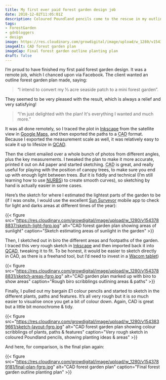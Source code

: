 ```yaml
---
title: My first ever paid forest garden design job
date: 2018-12-02T11:05:01Z
description: Coloured Poundland pencils come to the rescue in my outline design for a small forest garden.
tags: 
- ForestGarden
- gdnbloggers
- design
image: https://res.cloudinary.com/growdigital/image/upload/w_1280/v1543789181/final-plan-fgrp.jpg
imageAlt: CAD forest garden plan
imageCap: Final forest garden outline planting plan 
draft: false
---
```


I’m proud to have finished my first paid forest garden design. It was a remote job, which I chanced upon via Facebook. The client wanted an outline forest garden plan made, saying:

> “I intend to convert my ⅓ acre seaside patch to a mini forest garden”. 

They seemed to be very pleased with the result, which is always a relief and very satisfying!

> “I'm just delighted with the plan! It's everything I wanted and much more.”

It was all done remotely, so I traced the plot in [Inkscape](https://inkscape.org) from the satellite view in [Google Maps](https://www.google.co.uk/maps), and then exported the paths to a <abbr title="Computer Aided Design">CAD</abbr> format. Because I exported the measurement scale as well, it was relatively easy to scale it up to lifesize in [QCAD](https://qcad.org/en/). 

Then the client emailed over a whole bunch of photos from different angles, plus the key measurements. I tweaked the plan to make it more accurate, printed it out on A4 paper and started sketching. <abbr title="Computer Aided Design">CAD</abbr> is great, and really useful for playing with the position of canopy trees, to make sure you end up with enough light between trees. *But* it is fiddly and technical (I’m still learning how to use <abbr title="Non-uniform rational B-spline">[NURBS](https://en.wikipedia.org/wiki/Non-uniform_rational_B-spline)</abbr>) to create smooth curves), so sketching by hand is actually easier in some cases.

Here’s the sketch for where I estimated the lightest parts of the garden to be (if I was onsite, I would use the excellent [Sun Surveyor](https://www.sunsurveyor.com) mobile app to check for light and darks areas at different times of the year):

{{< figure src="https://res.cloudinary.com/growdigital/image/upload/w_1280/v1543788837/sketch-light-fgrp.jpg" alt="CAD forest garden plan showing areas of sunlight" caption="Sketch estimating areas of sunlight in the garden" >}}

Then, I sketched out in biro the different areas and footpaths of the garden. I traced this very rough sketch in [Inkscape](https://inkscape.org) and then imported back it into [QCAD](https://qcad.org/en/), tweaking it to fit. To be honest, it would be easier to sketch directly in CAD, as there is a freehand tool, but I’d need to invest in a [Wacom tablet](https://amzn.to/2KTi1gI))

{{< figure src="https://res.cloudinary.com/growdigital/image/upload/w_1280/v1543788831/sketch-areas-fgrp.jpg" alt="CAD garden plan marked up with biro to show areas" caption="Rough biro scribblings outlining areas & paths" >}}

Finally, I pulled out my bargain £1 colour pencils and started to sketch in the different plants, paths and features. It’s all very rough but it is _so_ much easier to visualise once you get a bit of colour down. Again, CAD is great but a little bit monochrome & tidy.

{{< figure src="https://res.cloudinary.com/growdigital/image/upload/w_1280/v1543839661/sketch-layout-fgrp.jpg" alt="CAD forest garden plan showing colour scribblings of plants, paths & features" caption="Very rough sketch in coloured Poundland pencils, showing planting ideas & areas" >}}

And here, for comparison, is the final plan again:

{{< figure src="https://res.cloudinary.com/growdigital/image/upload/w_1280/v1543789181/final-plan-fgrp.jpg" alt="CAD forest garden plan" caption="Final forest garden outline planting plan" >}}
